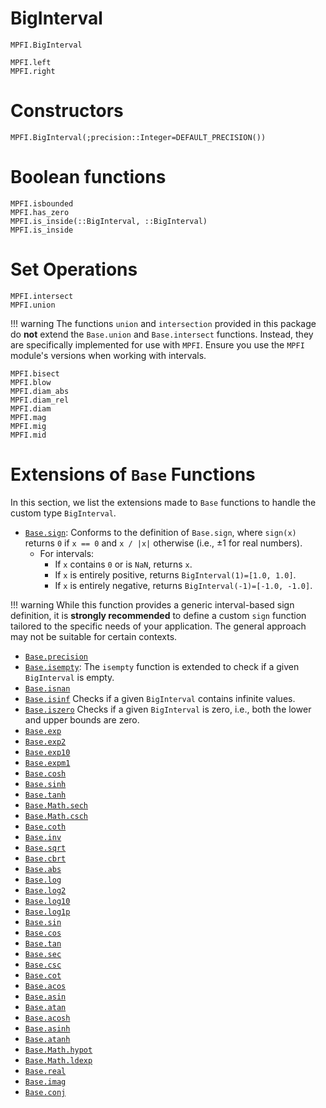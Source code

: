 # BigInterval

```@docs
MPFI.BigInterval
```  
```@docs
MPFI.left
MPFI.right
```
# Constructors
```@docs
MPFI.BigInterval(;precision::Integer=DEFAULT_PRECISION())
``` 


# Boolean functions

```@docs
MPFI.isbounded
MPFI.has_zero
MPFI.is_inside(::BigInterval, ::BigInterval)
MPFI.is_inside
``` 


# Set Operations

```@docs
MPFI.intersect
MPFI.union
``` 

!!! warning
    The functions `union` and `intersection` provided in this package do **not** extend the `Base.union` and `Base.intersect` functions. Instead, they are specifically implemented for use with `MPFI`. Ensure you use the `MPFI` module's versions when working with intervals.

```@docs
MPFI.bisect
MPFI.blow
MPFI.diam_abs
MPFI.diam_rel
MPFI.diam
MPFI.mag
MPFI.mig
MPFI.mid
``` 

# Extensions of `Base` Functions

In this section, we list the extensions made to `Base` functions to handle the custom type `BigInterval`.

- [`Base.sign`](https://docs.julialang.org/en/v1/base/math/#Base.sign): Conforms to the definition of `Base.sign`, where `sign(x)` returns `0` if `x == 0` and `x / |x|` otherwise (i.e., ±1 for real numbers).
    - For intervals:
        - If `x` contains `0` or is `NaN`, returns `x`.
        - If `x` is entirely positive, returns `BigInterval(1)=[1.0, 1.0]`.
        - If `x` is entirely negative, returns `BigInterval(-1)=[-1.0, -1.0]`.

!!! warning
    While this function provides a generic interval-based sign definition, it is **strongly recommended** to define a custom `sign` function tailored to the specific needs of your application. The general approach may not be suitable for certain contexts.
- [`Base.precision`](https://docs.julialang.org/en/v1/base/numbers/#Base.precision)
- [`Base.isempty`](https://docs.julialang.org/en/v1/base/collections/#Base.isempty): The `isempty` function is extended to check if a given `BigInterval` is empty.
- [`Base.isnan`](https://docs.julialang.org/en/v1/base/numbers/#Base.isnan)
- [`Base.isinf`](https://docs.julialang.org/en/v1/base/numbers/#Base.isinf) Checks if a given `BigInterval` contains infinite values.
- [`Base.iszero`](https://docs.julialang.org/en/v1/base/numbers/#Base.iszero) Checks if a given `BigInterval` is zero, i.e., both the lower and upper bounds are zero.
- [`Base.exp`](https://docs.julialang.org/en/v1/base/math/#Base.exp-Tuple{Float64})
- [`Base.exp2`](https://docs.julialang.org/en/v1/base/math/#Base.exp2)
- [`Base.exp10`](https://docs.julialang.org/en/v1/base/math/#Base.exp10)
- [`Base.expm1`](https://docs.julialang.org/en/v1/base/math/#Base.expm1)
- [`Base.cosh`](https://docs.julialang.org/en/v1/base/math/#Base.cosh-Tuple{Number})
- [`Base.sinh`](https://docs.julialang.org/en/v1/base/math/#Base.sinh-Tuple{Number})
- [`Base.tanh`](https://docs.julialang.org/en/v1/base/math/#Base.tanh-Tuple{Number})
- [`Base.Math.sech`](https://docs.julialang.org/en/v1/base/math/#Base.Math.sech-Tuple%7BNumber%7D)
- [`Base.Math.csch`](https://docs.julialang.org/en/v1/base/math/#Base.Math.csch-Tuple{Number})
- [`Base.coth`](https://docs.julialang.org/en/v1/base/math/#Base.coth)
- [`Base.inv`](https://docs.julialang.org/en/v1/base/math/#Base.inv)
- [`Base.sqrt`](https://docs.julialang.org/en/v1/base/math/#Base.sqrt)
- [`Base.cbrt`](https://docs.julialang.org/en/v1/base/math/#Base.cbrt)
- [`Base.abs`](https://docs.julialang.org/en/v1/base/math/#Base.abs)
- [`Base.log`](https://docs.julialang.org/en/v1/base/math/#Base.log)
- [`Base.log2`](https://docs.julialang.org/en/v1/base/math/#Base.log2)
- [`Base.log10`](https://docs.julialang.org/en/v1/base/math/#Base.log10)
- [`Base.log1p`](https://docs.julialang.org/en/v1/base/math/#Base.log1p)
- [`Base.sin`](https://docs.julialang.org/en/v1/base/math/#Base.sin)
- [`Base.cos`](https://docs.julialang.org/en/v1/base/math/#Base.cos)
- [`Base.tan`](https://docs.julialang.org/en/v1/base/math/#Base.tan)
- [`Base.sec`](https://docs.julialang.org/en/v1/base/math/#Base.sec)
- [`Base.csc`](https://docs.julialang.org/en/v1/base/math/#Base.csc)
- [`Base.cot`](https://docs.julialang.org/en/v1/base/math/#Base.cot)
- [`Base.acos`](https://docs.julialang.org/en/v1/base/math/#Base.acos)
- [`Base.asin`](https://docs.julialang.org/en/v1/base/math/#Base.asin)
- [`Base.atan`](https://docs.julialang.org/en/v1/base/math/#Base.atan-Tuple{Number})
- [`Base.acosh`](https://docs.julialang.org/en/v1/base/math/#Base.acosh-Tuple{Number})
- [`Base.asinh`](https://docs.julialang.org/en/v1/base/math/#Base.asinh-Tuple{Number})
- [`Base.atanh`](https://docs.julialang.org/en/v1/base/math/#Base.atanh-Tuple{Number})
- [`Base.Math.hypot`](https://docs.julialang.org/en/v1/base/math/#Base.Math.hypot)
- [`Base.Math.ldexp`](https://docs.julialang.org/en/v1/base/math/#Base.Math.ldexp)
- [`Base.real`](https://docs.julialang.org/en/v1/base/math/#Base.real)
- [`Base.imag`](https://docs.julialang.org/en/v1/base/math/#Base.imag)
- [`Base.conj`](https://docs.julialang.org/en/v1/base/math/#Base.conj)

